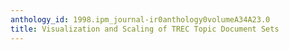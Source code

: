 ```yaml
---
anthology_id: 1998.ipm_journal-ir0anthology0volumeA34A23.0
title: Visualization and Scaling of TREC Topic Document Sets
---
```

